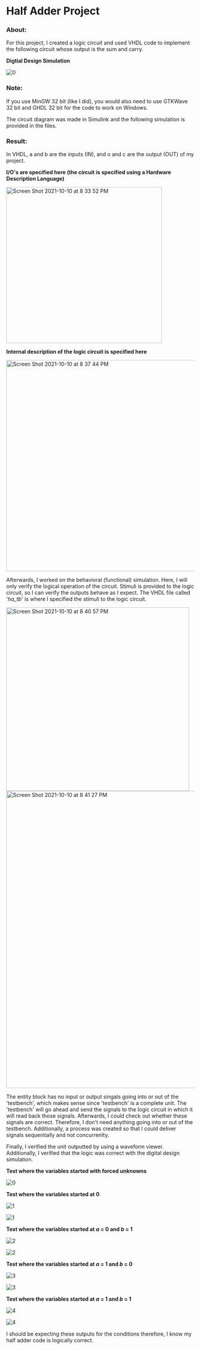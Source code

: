 # Half Adder Project

### About:

For this project, I created a logic circuit and used VHDL code to implement the following circuit whose output is the sum and carry.

**Digtial Design Simulation**

![0](https://user-images.githubusercontent.com/89553126/136720282-64545bd5-8a01-4e51-92d9-9ad6a60663e6.PNG)

### Note:
If you use MinGW 32 bit (like I did), you would also need to use GTKWave 32 bit and GHDL 32 bit for the code to work on Windows. 

The circuit diagram was made in Simulink and the following simulation is provided in the files.

### Result:

In VHDL, a and b are the inputs (IN), and o and c are the output (OUT) of my project.  

**I/O's are specified here (the circuit is specified using a Hardware Description Language)**

<img width="416" alt="Screen Shot 2021-10-10 at 8 33 52 PM" src="https://user-images.githubusercontent.com/89553126/136721364-99b9f984-636e-4793-9610-510a316d134f.png">

**Internal description of the logic circuit is specified here**

<img width="563" alt="Screen Shot 2021-10-10 at 8 37 44 PM" src="https://user-images.githubusercontent.com/89553126/136721561-58a3ddc1-7e8e-43a0-b5f5-69850576dc99.png">

Afterwards, I worked on the behavioral (functional) simulation. Here, I will only verify the logical operation of the circuit. Stimuli is provided to the logic circuit, so I can verify the outputs behave as I expect. The VHDL file called '*ha_tb*' is where I specified the stimuli to the logic circuit.

<img width="489" alt="Screen Shot 2021-10-10 at 8 40 57 PM" src="https://user-images.githubusercontent.com/89553126/136721769-7e18015a-ba77-451a-8dc5-10e713cb0831.png">

<img width="792" alt="Screen Shot 2021-10-10 at 8 41 27 PM" src="https://user-images.githubusercontent.com/89553126/136721784-590a3116-67b9-4bbc-aea6-d66b6b5a06ab.png">

The entity block has no input or output singals going into or out of the 'testbench', which makes sense since 'testbench' is a complete unit. The 'testbench' will go ahead and send the signals to the logic circuit in which it will read back those signals. Afterwards, I could check out whether these signals are correct. Therefore, I don't need anything going into or out of the testbench. Additionally, a process was created so that I could deliver signals sequentially and not concurrenlty.

Finally, I verified the unit outputted by using a waveform viewer. Additionally, I verified that the logic was correct with the digital design simulation.

**Test where the variables started with forced unknowns**

![0](https://user-images.githubusercontent.com/89553126/136716713-9a4b099c-b1db-4485-95f8-7093f68bfaea.PNG)

**Test where the variables started at 0**

![1](https://user-images.githubusercontent.com/89553126/136716714-3cd6131b-36d9-4e3d-9847-868f1597bd40.PNG)

![1](https://user-images.githubusercontent.com/89553126/136720365-83850361-0f62-4152-ab39-8a8c79747942.PNG)

**Test where the variables started at *a* = 0 and *b* = 1**

![2](https://user-images.githubusercontent.com/89553126/136716716-8e8b0e60-3517-4d14-bfea-a43b0c669565.PNG)

![2](https://user-images.githubusercontent.com/89553126/136720377-5b149233-d8b3-4828-8998-43a1c0389f48.PNG)

**Test where the variables started at *a* = 1 and *b* = 0**

![3](https://user-images.githubusercontent.com/89553126/136716718-9e2f2e1e-73aa-496c-b7cf-5f4da912e051.PNG)

![3](https://user-images.githubusercontent.com/89553126/136720380-dabd5df5-c3e9-4644-bf09-5175cdb53a22.PNG)

**Test where the variables started at *a* = 1 and *b* = 1**

![4](https://user-images.githubusercontent.com/89553126/136716719-2ea3dd1f-6f07-483d-bf26-dab53e9f42a9.PNG)

![4](https://user-images.githubusercontent.com/89553126/136720385-55985df6-2f6b-461c-a49b-c8cbe9c06697.PNG)

I should be expecting these outputs for the conditions therefore, I know my half adder code is logically correct.
